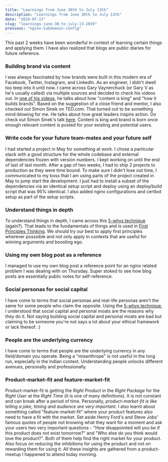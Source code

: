 ```yaml
---
title: "Learnings from June 30th to July 13th"
description: "Learnings from June 30th to July 13th"
date: "2019-07-13"
slug: "learnings-june-30-to-july-13-2019"
previous: "nginx-subdomain-config"
---
```

This past 2 weeks have been wonderful in context of learning certain things and applying them. I have also realized that blogs are public diaries for future reference.

### Building brand via content

I was always fascinated by how brands were built in this modern era of Facebook, Twitter, Instagram, and LinkedIn. As an engineer, I didn't dwell too teep into it until now. I came across Gary Vaynerchuck (or Gary V as he's usually called) via multiple sources and decided to check his videos out. In [one of his videos](https://www.youtube.com/watch?v=2bi2iSR68H0), he talks about how "content is king" and "how it builds brands". Based on the suggestion of a close friend and mentor, I also checked out Simon Sinek on TED.com. That turned out to be something mind-blowing for me. He talks about how great leaders inspire action. Do check out Simon Sinek's talk [here](https://www.ted.com/talks/simon_sinek_how_great_leaders_inspire_action). Content is king and brand is born once enough relevant content is posted for your existing and potential users.

### Write code for your future team-mates and your future self

I had started a project in May for something at work. I chose a particular stack with a good structure for the whole codebase and external dependencies frozen with version numbers. I kept working on until the end of last of last month. After a gap of two weeks, I had to ship 2 projects to production as they were time bound. To make sure I didn't lose out time, I communicated to my boss that I am using parts of the project created in May to jump start the development. I just had to install a subset of the dependencies via an identical setup script and deploy using an deploy/build script that was 95% identical. I also added nginx configurations and certbot setup as part of the setup scripts.

### Understand things in depth

To understand things in depth, I came across this [5-whys technique](https://en.wikipedia.org/wiki/5_Whys) (again?). That leads to the fundamentals of things and is used in [First Principles Thinking](https://fs.blog/2018/04/first-principles/). We should try our best to apply first principles wherever posssible and not only apply in contexts that are useful for winning arguments and boosting ego.

### Using my own blog post as a reference

I managed to use my own blog post a reference point for an nginx related problem I was dealing with on Thursday. Super stoked to see how blog posts are essentially public notes for self-reference.

### Social personas for social capital

I have come to terms that social personas and real-life personas aren't the same for some people who claim the opposite. Using the [5-whys technique](https://en.wikipedia.org/wiki/5_Whys), I understood that social capital and personal moats are the reasons why they do it. Not saying building social capital and personal moats are bad but claiming to be someone you're not says a lot about your ethical framework or lack thereof. :)

### People are the underlying currency

I have come to terms that people are the underlying currency in any field/domain you operate. Being a "misanthrope" is not useful in the long run, especially in the Indian context. Understanding people unlocks different avenues, personally and professionally.

### Product-market-fit and feature-market-fit

Product-market-fit is getting the *Right Product* in the *Right Package* for the *Right User* at the *Right Time* (it is one of many definitions). It is not constant and can break after a period of time. Personally, *product-market-fit is like telling a joke, timing and audience are very important.* I also learnt about something called "feature-market-fit" where your product features also need to have a fit with the market. Set aside Henry Ford's and Steve Jobs' famous quotes of people not knowing what they want for a moment and ask your users two very important questions - "How disappointed will you be if this product does not exist tomorrow?" and "Who else do you think would love the product?". Both of them help find the right market for your product. Also focus on reducing the inhibitions for using the product and not on rewarding them for using it. All these insights are gathered from a product-meetup I happened to attend today morning.